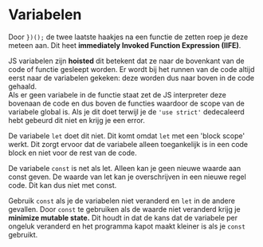 # Variabelen

Door `})();` de twee laatste haakjes na een functie de zetten roep je deze meteen aan. Dit heet **immediately Invoked Function Expression (IIFE)**.

JS variabelen zijn **hoisted** dit betekent dat ze naar de bovenkant van de code of functie gesleept worden. Er wordt bij het runnen van de code altijd eerst naar de variabelen gekeken: deze worden dus naar boven in de code gehaald.   
Als er geen variabele in de functie staat zet de JS interpreter deze bovenaan de code en dus boven de functies waardoor de scope van de variabele global is. Als je dit doet terwijl je de `'use strict'` dedecaleerd hebt gebeurd dit niet en krijg je een error.

De variabele `let` doet dit niet. Dit komt omdat `let` met een 'block scope' werkt. Dit zorgt ervoor dat de variabele alleen toegankelijk is in een code block en niet voor de rest van de code.


De variabele `const` is net als let. Alleen kan je geen nieuwe waarde aan const geven. De waarde van let kan je overschrijven in een nieuwe regel code. Dit kan dus niet met const.

Gebruik `const` als je de variabelen  niet veranderd en `let` in de andere gevallen. Door `const` te gebruiken als de waarde niet veranderd krijg je **minimize mutable state.** Dit houdt in dat de kans dat de variabele per ongeluk veranderd en het programma kapot maakt kleiner is als je `const` gebruikt.
